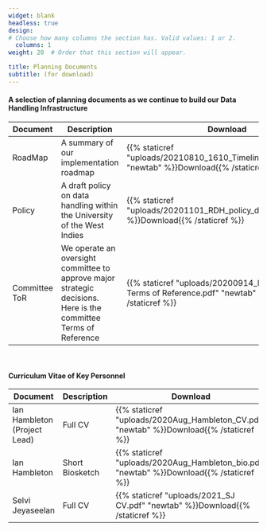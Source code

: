 ```yaml
---
widget: blank
headless: true
design:
# Choose how many columns the section has. Valid values: 1 or 2.
  columns: 1
weight: 20  # Order that this section will appear.

title: Planning Documents
subtitle: (for download)
---
```

#### A selection of planning documents as we continue to build our Data Handling Infrastructure

|Document|Description|Download|
|---|---|---|
|RoadMap|A summary of our implementation roadmap|{{% staticref "uploads/20210810_1610_Timeline_budget_CC.pdf" "newtab" %}}Download{{% /staticref %}}|
|Policy|A draft policy on data handling within the University of the West Indies|{{% staticref "uploads/20201101_RDH_policy_draft.pdf" "newtab" %}}Download{{% /staticref %}}|
|Committee ToR|We operate an oversight committee to approve major strategic decisions. Here is the committee Terms of Reference|{{% staticref "uploads/20200914_RDH Committee Terms of Reference.pdf" "newtab" %}}Download{{% /staticref %}}|


<br>

#### Curriculum Vitae of Key Personnel
|Document|Description|Download|
|---|---|---|
|Ian Hambleton (Project Lead)|Full CV|{{% staticref "uploads/2020Aug_Hambleton_CV.pdf" "newtab" %}}Download{{% /staticref %}}|
|Ian Hambleton|Short Biosketch|{{% staticref "uploads/2020Aug_Hambleton_bio.pdf" "newtab" %}}Download{{% /staticref %}}|
|Selvi Jeyaseelan|Full CV|{{% staticref "uploads/2021_SJ CV.pdf" "newtab" %}}Download{{% /staticref %}}|
